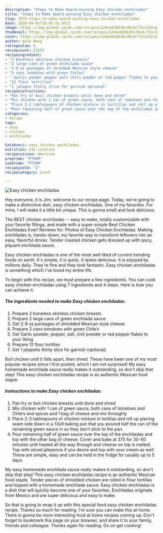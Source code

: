 ```yaml
---
description: "Steps to Make Award-winning Easy chicken enchiladas"
title: "Steps to Make Award-winning Easy chicken enchiladas"
slug: 1974-steps-to-make-award-winning-easy-chicken-enchiladas
date: 2020-09-01T16:45:55.872Z
image: https://img-global.cpcdn.com/recipes/224ae028610cd9c0/751x532cq70/easy-chicken-enchiladas-recipe-main-photo.jpg
thumbnail: https://img-global.cpcdn.com/recipes/224ae028610cd9c0/751x532cq70/easy-chicken-enchiladas-recipe-main-photo.jpg
cover: https://img-global.cpcdn.com/recipes/224ae028610cd9c0/751x532cq70/easy-chicken-enchiladas-recipe-main-photo.jpg
author: Nina Wong
ratingvalue: 5
reviewcount: 23155
recipeingredient:
- "2 boneless skinless chicken breasts"
- "2 large cans of green enchilada sauce"
- "2-8 oz packages of shredded Mexican style cheese"
- "2 cans tomatoes with green Chiles"
- " Garlic powder pepper salt chili powder or red pepper flakes to your liking"
- "12 flour tortillas"
- "1 jalapeo thinly slice for garnish optional"
recipeinstructions:
- "Pan fry or boil chicken breasts until done and shred"
- "Mix chicken with 1 can of green sauce, both cans of tomatoes and Chile’s and spices and 1 bag of cheese and mix throughly"
- "Place 2-3 tablespoons of chicken mixture in tortillas and roll up placing seam side down in a 13x9 baking pan that you poured half the can of the remaining green sauce in so they don’t stick to the pan."
- "Pour remaining half of green sauce over the top of the enchiladas and top with the other bag of cheese. Cover and bake at 375 for 30-40 minutes until heated all the way through and cheese on top is melted. Top with sliced jalepenos if you desire and top with sour cream as well. These are simple, easy and can be held in the fridge for usually up to 5 days."
categories:
- Recipe
tags:
- easy
- chicken
- enchiladas

katakunci: easy chicken enchiladas 
nutrition: 232 calories
recipecuisine: American
preptime: "PT40M"
cooktime: "PT50M"
recipeyield: "2"
recipecategory: Lunch

---
```



![Easy chicken enchiladas](https://img-global.cpcdn.com/recipes/224ae028610cd9c0/751x532cq70/easy-chicken-enchiladas-recipe-main-photo.jpg)

Hey everyone, it is Jim, welcome to our recipe page. Today, we're going to make a distinctive dish, easy chicken enchiladas. One of my favorites. For mine, I will make it a little bit unique. This is gonna smell and look delicious.

The BEST chicken enchiladas -- easy to make, totally customizable with your favorite fillings, and made with a super-simple Best Chicken Enchiladas Ever! Reviews for: Photos of Easy Chicken Enchiladas. Making enchiladas is, hands-down, my favorite way to transform leftovers into an easy, flavorful dinner. Tender roasted chicken gets dressed up with spicy, piquant enchilada sauce.

Easy chicken enchiladas is one of the most well liked of current trending foods on earth. It's simple, it is quick, it tastes delicious. It is enjoyed by millions daily. They're fine and they look fantastic. Easy chicken enchiladas is something which I've loved my entire life.


To begin with this recipe, we must prepare a few ingredients. You can cook easy chicken enchiladas using 7 ingredients and 4 steps. Here is how you can achieve it.

<!--inarticleads1-->

##### The ingredients needed to make Easy chicken enchiladas:

1. Prepare 2 boneless skinless chicken breasts
1. Prepare 2 large cans of green enchilada sauce
1. Get 2-8 oz packages of shredded Mexican style cheese
1. Prepare 2 cans tomatoes with green Chile’s
1. Get  Garlic powder, pepper, salt, chili powder or red pepper flakes to your liking
1. Prepare 12 flour tortillas
1. Get 1 jalapeño thinly slice for garnish (optional)


Boil chicken until it falls apart, then shred. These have been one of my most popular recipes since I first posted, which I am not surprised! My easy homemade enchilada sauce really makes it outstanding, so don&#39;t skip that step! This easy chicken enchiladas recipe is an authentic Mexican food staple. 

<!--inarticleads2-->

##### Instructions to make Easy chicken enchiladas:

1. Pan fry or boil chicken breasts until done and shred
1. Mix chicken with 1 can of green sauce, both cans of tomatoes and Chile’s and spices and 1 bag of cheese and mix throughly
1. Place 2-3 tablespoons of chicken mixture in tortillas and roll up placing seam side down in a 13x9 baking pan that you poured half the can of the remaining green sauce in so they don’t stick to the pan.
1. Pour remaining half of green sauce over the top of the enchiladas and top with the other bag of cheese. Cover and bake at 375 for 30-40 minutes until heated all the way through and cheese on top is melted. Top with sliced jalepenos if you desire and top with sour cream as well. These are simple, easy and can be held in the fridge for usually up to 5 days.


My easy homemade enchilada sauce really makes it outstanding, so don&#39;t skip that step! This easy chicken enchiladas recipe is an authentic Mexican food staple. Tender pieces of shredded chicken are rolled in flour tortillas and topped with a homemade enchilada sauce. Easy chicken enchiladas is a dish that will quickly become one of your favorites. Enchiladas originate from Mexico and are super delicious and easy to make. 

So that is going to wrap it up with this special food easy chicken enchiladas recipe. Thanks so much for reading. I'm sure you can make this at home. There is gonna be more interesting food at home recipes coming up. Don't forget to bookmark this page on your browser, and share it to your family, friends and colleague. Thanks again for reading. Go on get cooking!

